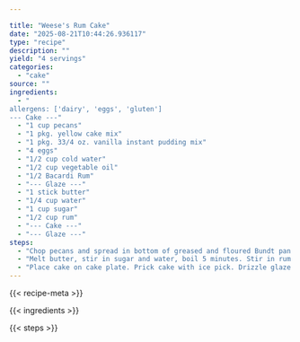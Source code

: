 ```yaml
---

title: "Weese's Rum Cake"
date: "2025-08-21T10:44:26.936117"
type: "recipe"
description: ""
yield: "4 servings"
categories:
  - "cake"
source: ""
ingredients:
  - "
allergens: ['dairy', 'eggs', 'gluten']
--- Cake ---"
  - "1 cup pecans"
  - "1 pkg. yellow cake mix"
  - "1 pkg. 33/4 oz. vanilla instant pudding mix"
  - "4 eggs"
  - "1/2 cup cold water"
  - "1/2 cup vegetable oil"
  - "1/2 Bacardi Rum"
  - "--- Glaze ---"
  - "1 stick butter"
  - "1/4 cup water"
  - "1 cup sugar"
  - "1/2 cup rum"
  - "--- Cake ---"
  - "--- Glaze ---"
steps:
  - "Chop pecans and spread in bottom of greased and floured Bundt pan. Add rum, oil, water, eggs, and pudding to cake mix. Beat as directed. Pour into Bundt pan. Bake at 325° for 1 hour. Cool in pan for 10 minutes. Remove to wire rack."
  - "Melt butter, stir in sugar and water, boil 5 minutes. Stir in rum."
  - "Place cake on cake plate. Prick cake with ice pick. Drizzle glaze over cake."
---
```


{{< recipe-meta >}}

{{< ingredients >}}

{{< steps >}}

